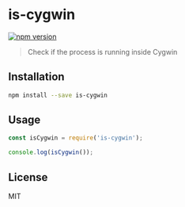 # is-cygwin

[![npm version](https://img.shields.io/npm/v/is-cygwin.svg)](https://www.npmjs.com/package/is-cygwin)

> Check if the process is running inside Cygwin

## Installation

```sh
npm install --save is-cygwin
```

## Usage

```js
const isCygwin = require('is-cygwin');

console.log(isCygwin());
```

## License

MIT

